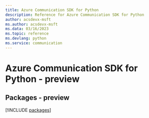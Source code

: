 ```yaml
---
title: Azure Communication SDK for Python
description: Reference for Azure Communication SDK for Python
author: acsdevx-msft
ms.author: acsdevx-msft
ms.data: 03/16/2023
ms.topic: reference
ms.devlang: python
ms.service: communication
---
```

# Azure Communication SDK for Python - preview
## Packages - preview
[!INCLUDE [packages](communication-index.md)]
